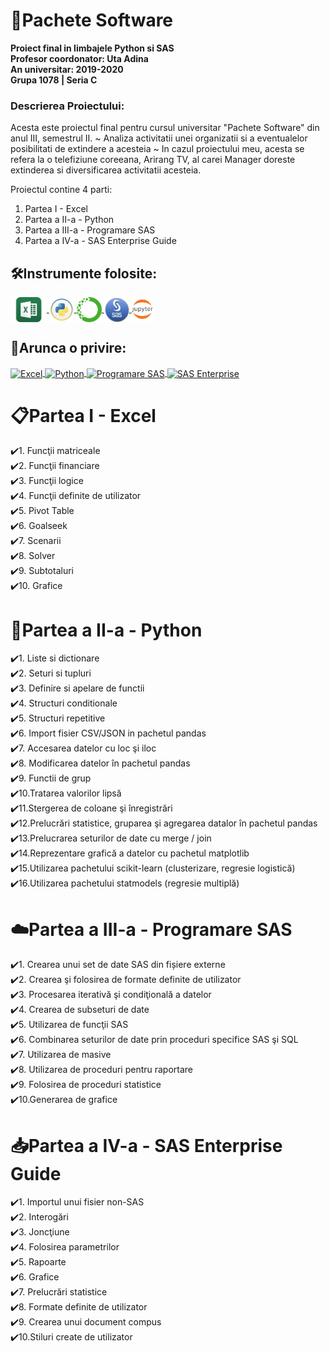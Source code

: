# 💚Pachete Software
**Proiect final in limbajele Python si SAS**</br>
**Profesor coordonator: Uta Adina**</br>
**An universitar: 2019-2020**</br>
**Grupa 1078 | Seria C**</br>

### Descrierea Proiectului:
Acesta este proiectul final pentru cursul universitar "Pachete Software" din anul III, semestrul II.
~ Analiza activitatii unei organizatii si a eventualelor posibilitati de extindere a acesteia ~ In cazul proiectului meu, acesta se refera la o telefiziune coreeana, Arirang TV, al carei Manager doreste extinderea si diversificarea activitatii acesteia.
<!-- This is the final project for the "Software Packages" course from year III, semester II at university. -->

Proiectul contine 4 parti:
1. Partea I - Excel
2. Partea a II-a - Python
3. Partea a III-a - Programare SAS
4. Partea a IV-a - SAS Enterprise Guide

## 🛠️Instrumente folosite:
<a href = "">
    <img src = "https://github.com/Adriana-Giol/Adriana-Giol/blob/main/Logo/Logo_Tools_Excel.png" alt="Excel" width = "auto" height="40px" align="center" title="Excel" />
</a>

<a href = "">
    <img src = "https://github.com/Adriana-Giol/Adriana-Giol/blob/main/Logo/Logo_Tools_Python.png" alt="Python" width = "auto" height="40px" align="center" title="Python" />
</a>

<a href = "">
    <img src = "https://github.com/Adriana-Giol/Adriana-Giol/blob/main/Logo/Logo_Tools_Anaconda.png" alt="Anaconda" width = "auto" height="40px" align="center" title="Anaconda" />
</a>

<a href = "">
    <img src = "https://github.com/Adriana-Giol/Adriana-Giol/blob/main/Logo/Logo_Tools_SAS.png" alt="SAS" width = "auto" height="40px" align="center" title="SAS" />
</a>

<a href = "">
    <img src = "https://github.com/Adriana-Giol/Adriana-Giol/blob/main/Logo/Logo_Tools_JupyterLab.png" alt="Jupyter Lab" width = "auto" height="40px" align="center" title="Jupyter Lab" />
</a>

## 👀Arunca o privire:
<a href = "">
    <img src = "https://github.com/Adriana-Giol/Proiect-Pachete-Software/assets/60271540/af475801-fcd1-419b-a5a6-f2c6a5b45e22" 
         alt="Excel"
         width = "auto" 
         height="250px" 
         align="center" 
         title="Excel" />
</a>

<a href = "">
    <img src = "https://github.com/Adriana-Giol/Proiect-Pachete-Software/assets/60271540/43189618-e00a-414d-866f-d78cda6f03e9" 
         alt="Python"
         width = "auto" 
         height="250px" 
         align="center" 
         title="Python" />
</a>

<a href = "">
    <img src = "https://github.com/Adriana-Giol/Proiect-Pachete-Software/assets/60271540/54a9df0e-c79d-4d73-bad6-dc949d49c45b" 
         alt="Programare SAS"
         width = "auto" 
         height="250px" 
         align="center" 
         title="Programare SAS" />
</a>

<a href = "">
    <img src = "https://github.com/Adriana-Giol/Proiect-Pachete-Software/assets/60271540/6f3cbf0a-3d44-4ae5-b738-d034b282d867" 
         alt="SAS Enterprise"
         width = "auto" 
         height="250px" 
         align="center" 
         title="SAS Enterprise" />
</a>


# 📋Partea I - Excel
✔️1. Funcţii matriceale</br>
✔️2. Funcţii financiare</br>
✔️3. Funcţii logice</br>
✔️4. Funcţii definite de utilizator</br>
✔️5. Pivot Table</br>
✔️6. Goalseek </br>
✔️7. Scenarii</br>
✔️8. Solver</br>
✔️9. Subtotaluri</br>
✔️10. Grafice</br>

# 🐍Partea a II-a - Python
✔️1. Liste si dictionare</br>
✔️2. Seturi si tupluri</br>
✔️3. Definire si apelare de functii</br>
✔️4. Structuri conditionale</br>
✔️5. Structuri repetitive</br>
✔️6. Import fisier CSV/JSON in pachetul pandas</br>
✔️7. Accesarea datelor cu loc şi iloc</br>
✔️8. Modificarea datelor în pachetul pandas</br>
✔️9. Functii de grup</br>
✔️10.Tratarea valorilor lipsă</br>
✔️11.Stergerea de coloane şi înregistrări</br>
✔️12.Prelucrări statistice, gruparea şi agregarea datalor în pachetul pandas</br>
✔️13.Prelucrarea seturilor de date cu merge / join</br>
✔️14.Reprezentare grafică a datelor cu pachetul matplotlib</br>
✔️15.Utilizarea pachetului scikit-learn (clusterizare, regresie logistică)</br>
✔️16.Utilizarea pachetului statmodels (regresie multiplă)</br>

# ☁️Partea a III-a - Programare SAS
✔️1. Crearea unui set de date SAS din fișiere externe</br>
✔️2. Crearea şi folosirea de formate definite de utilizator</br>
✔️3. Procesarea iterativă şi condiţională a datelor</br>
✔️4. Crearea de subseturi de date</br>
✔️5. Utilizarea de funcţii SAS</br>
✔️6. Combinarea seturilor de date prin proceduri specifice SAS şi SQL</br>
✔️7. Utilizarea de masive</br>
✔️8. Utilizarea de proceduri pentru raportare</br>
✔️9. Folosirea de proceduri statistice</br>
✔️10.Generarea de grafice</br>

# 📥Partea a IV-a - SAS Enterprise Guide
✔️1. Importul unui fisier non-SAS</br>
✔️2. Interogări</br>
✔️3. Joncţiune</br>
✔️4. Folosirea parametrilor</br>
✔️5. Rapoarte</br>
✔️6. Grafice</br>
✔️7. Prelucrări statistice</br>
✔️8. Formate definite de utilizator</br>
✔️9. Crearea unui document compus</br>
✔️10.Stiluri create de utilizator</br>
